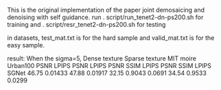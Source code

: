 This is the original implementation of the paper joint demosaicing and denoising with self guidance.
run . script/run_tenet2-dn-ps200.sh for training and . script/resr_tenet2-dn-ps200.sh for testing

in datasets,
test_mat.txt is for the hard sample and valid_mat.txt is for the easy sample.

result:
When the sigma=5,
                 Dense texture Sparse texture        MIT moire        Urban100
             PSNR LPIPS        PSNR LPIPS      PSNR SSIM LPIPS  PSNR SSIM LPIPS
SGNet   46.75 0.01433     47.88 0.01917  32.15 0.9043 0.0691  34.54 0.9533 0.0299